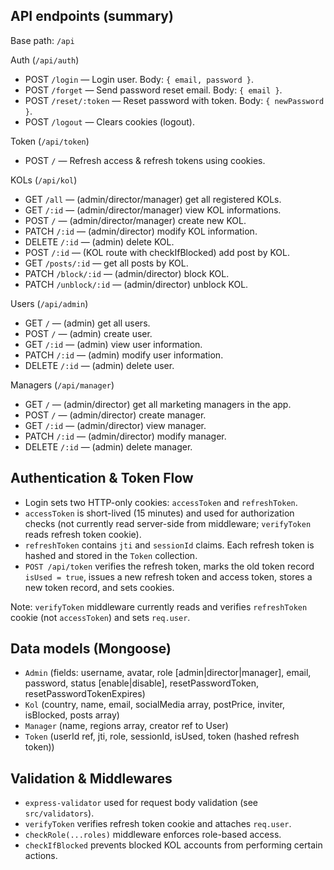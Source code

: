 ## API endpoints (summary)
Base path: `/api`

Auth (`/api/auth`)
- POST `/login` — Login user. Body: `{ email, password }`.
- POST `/forget` — Send password reset email. Body: `{ email }`.
- POST `/reset/:token` — Reset password with token. Body: `{ newPassword }`.
- POST `/logout` — Clears cookies (logout).

Token (`/api/token`)
- POST `/` — Refresh access & refresh tokens using cookies.

KOLs (`/api/kol`)
- GET `/all` — (admin/director/manager) get all registered KOLs.
- GET `/:id` — (admin/director/manager) view KOL informations.
- POST `/` — (admin/director/manager) create new KOL.
- PATCH `/:id` — (admin/director) modify KOL information.
- DELETE `/:id` — (admin) delete KOL.
- POST `/:id` — (KOL route with checkIfBlocked) add post by KOL.
- GET `/posts/:id` — get all posts by KOL.
- PATCH `/block/:id` — (admin/director) block KOL.
- PATCH `/unblock/:id` — (admin/director) unblock KOL.

Users (`/api/admin`)
- GET `/` — (admin) get all users.
- POST `/` — (admin) create user.
- GET `/:id` — (admin) view user information.
- PATCH `/:id` — (admin) modify user information.
- DELETE `/:id` — (admin) delete user.

Managers (`/api/manager`)
- GET `/` — (admin/director) get all marketing managers in the app.
- POST `/` — (admin/director) create manager.
- GET `/:id` — (admin/director) view manager.
- PATCH `/:id` — (admin/director) modify manager.
- DELETE `/:id` — (admin) delete manager.

## Authentication & Token Flow
- Login sets two HTTP-only cookies: `accessToken` and `refreshToken`.
- `accessToken` is short-lived (15 minutes) and used for authorization checks (not currently read server-side from middleware; `verifyToken` reads refresh token cookie).
- `refreshToken` contains `jti` and `sessionId` claims. Each refresh token is hashed and stored in the `Token` collection.
- `POST /api/token` verifies the refresh token, marks the old token record `isUsed = true`, issues a new refresh token and access token, stores a new token record, and sets cookies.

Note: `verifyToken` middleware currently reads and verifies `refreshToken` cookie (not `accessToken`) and sets `req.user`.

## Data models (Mongoose)
- `Admin` (fields: username, avatar, role [admin|director|manager], email, password, status [enable|disable], resetPasswordToken, resetPasswordTokenExpires)
- `Kol` (country, name, email, socialMedia array, postPrice, inviter, isBlocked, posts array)
- `Manager` (name, regions array, creator ref to User)
- `Token` (userId ref, jti, role, sessionId, isUsed, token (hashed refresh token))

## Validation & Middlewares
- `express-validator` used for request body validation (see `src/validators`).
- `verifyToken` verifies refresh token cookie and attaches `req.user`.
- `checkRole(...roles)` middleware enforces role-based access.
- `checkIfBlocked` prevents blocked KOL accounts from performing certain actions.